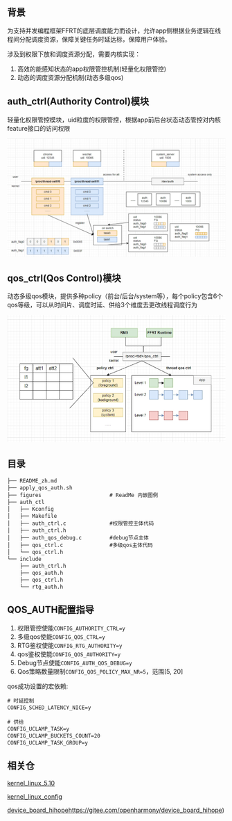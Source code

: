 ## 背景

为支持并发编程框架FFRT的底层调度能力而设计，允许app侧根据业务逻辑在线程间分配调度资源，保障关键任务时延达标，保障用户体验。

涉及到权限下放和调度资源分配，需要内核实现：

1. 高效的能感知状态的app权限管控机制(轻量化权限管控)
2. 动态的调度资源分配机制(动态多级qos)

## auth_ctrl(Authority Control)模块

轻量化权限管控模块，uid粒度的权限管控，根据app前后台状态动态管控对内核feature接口的访问权限

![轻量化权限管控架构](figures/轻量化权限管控架构.png)

## qos_ctrl(Qos Control)模块

动态多级qos模块，提供多种policy（前台/后台/system等），每个policy包含6个qos等级，可以从时间片、调度时延、供给3个维度去更改线程调度行为

![多级qos架构图](figures/多级qos架构图.png)

## 目录

```
├── README_zh.md
├── apply_qos_auth.sh
├── figures                      # ReadMe 内嵌图例
├── auth_ctl
│   ├── Kconfig
│   ├── Makefile
│   ├── auth_ctrl.c              #权限管控主体代码
│   ├── auth_ctrl.h
│   ├── auth_qos_debug.c         #debug节点主体
│   ├── qos_ctrl.c               #多级qos主体代码
│   └── qos_ctrl.h
└── include
    ├── auth_ctrl.h
    ├── qos_auth.h
    ├── qos_ctrl.h
    └── rtg_auth.h
```

## QOS_AUTH配置指导

1. 权限管控使能`CONFIG_AUTHORITY_CTRL=y`
2. 多级qos使能`CONFIG_QOS_CTRL=y`
3. RTG鉴权使能`CONFIG_RTG_AUTHORITY=y`
4. qos鉴权使能`CONFIG_QOS_AUTHORITY=y`
5. Debug节点使能`CONFIG_AUTH_QOS_DEBUG=y`
6. Qos策略数量限制`CONFIG_QOS_POLICY_MAX_NR=5`，范围[5, 20]

qos成功设置的宏依赖:

```
# 时延控制
CONFIG_SCHED_LATENCY_NICE=y

# 供给
CONFIG_UCLAMP_TASK=y
CONFIG_UCLAMP_BUCKETS_COUNT=20
CONFIG_UCLAMP_TASK_GROUP=y
```

## 相关仓


[kernel_linux_5.10](https://gitee.com/openharmony/kernel_linux_5.10)

[kernel_linux_config](https://gitee.com/openharmony/kernel_linux_config)

[device_board_hihope](https://gitee.com/openharmony/device_board_hihope)https://gitee.com/openharmony/device_board_hihope)
